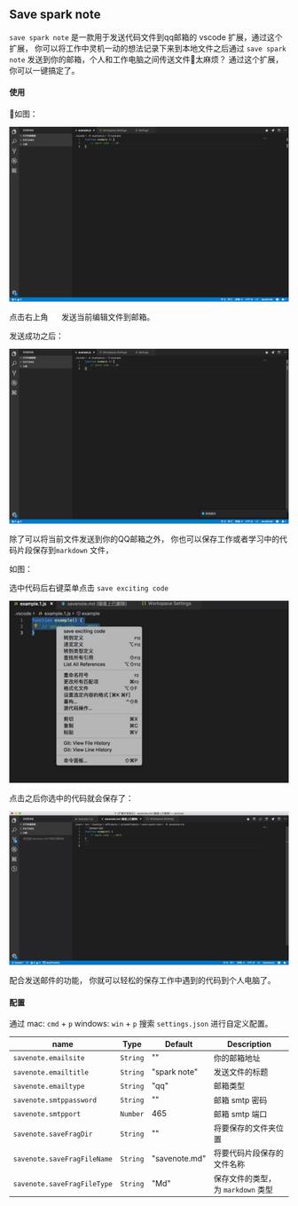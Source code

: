 ## Save spark note

`save spark note` 是一款用于发送代码文件到qq邮箱的 vscode 扩展，通过这个扩展， 你可以将工作中灵机一动的想法记录下来到本地文件之后通过 `save spark note` 发送到你的邮箱，个人和工作电脑之间传送文件太麻烦？ 通过这个扩展， 你可以一键搞定了。

#### 使用

如图：

![display](static/display.png)

点击右上角 ![send](icon/darkSend.png) 发送当前编辑文件到邮箱。

发送成功之后：

![send](static/send.png)

除了可以将当前文件发送到你的QQ邮箱之外， 你也可以保存工作或者学习中的代码片段保存到`markdown` 文件，

如图：

选中代码后右键菜单点击 `save exciting code` 

![save exciting code](static/saveFragCode.png)

点击之后你选中的代码就会保存了：

![savenote](static/savenote.png)

配合发送邮件的功能， 你就可以轻松的保存工作中遇到的代码到个人电脑了。

#### 配置

通过 mac: `cmd` + `p`  windows: `win` + `p`  搜索  `settings.json` 进行自定义配置。

| name                        | Type     | Default       | Description                         |
| --------------------------- | -------- | ------------- | ----------------------------------- |
| `savenote.emailsite`        | `String` | ""            | 你的邮箱地址                        |
| `savenote.emailtitle`       | `String` | "spark note"  | 发送文件的标题                      |
| `savenote.emailtype`        | `String` | "qq"          | 邮箱类型                            |
| `savenote.smtppassword`     | `String` | ""            | 邮箱 smtp 密码                      |
| `savenote.smtpport`         | `Number` | 465           | 邮箱 smtp 端口                      |
| `savenote.saveFragDir`      | `String` | ""            | 将要保存的文件夹位置                |
| `savenote.saveFragFileName` | `String` | "savenote.md" | 将要代码片段保存的文件名称          |
| `savenote.saveFragFileType` | `String` | "Md"          | 保存文件的类型， 为 `markdown` 类型 |

